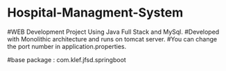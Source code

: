 # Hospital-Managment-System
#WEB Development Project Using Java Full Stack and MySql.
#Developed with Monolithic architecture and runs on tomcat server.
#You can change the port number in application.properties.

#base package : com.klef.jfsd.springboot
